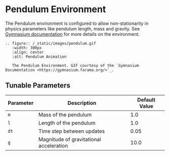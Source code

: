 # Pendulum Environment

The Pendulum environment is configured to allow non-stationarity in physics parameters like pendulum length, mass and gravity.  See [Gymnasium documentation](https://gymnasium.farama.org/environments/classic_control/pendulum/) for more details on the environment. 


```{eval-rst}
.. figure:: /_static/images/pendulum.gif
   :width: 300px
   :align: center
   :alt: Pendulum Animation

   The Pendulum Environment. GIF courtesy of the `Gymnasium Documentation <https://gymnasium.farama.org/>`_.
```   


## Tunable Parameters

| Parameter | Description | Default Value |
|-----------|-------------|---------------|
| `m` | Mass of the pendulum | 1.0 |
| `l` | Length of the pendulum   | 1.0 |
| `dt` | Time step between updates | 0.05 |
| `g` | Magnitude of gravitational acceleration | 10.0 |
